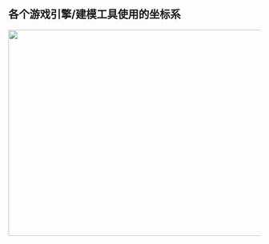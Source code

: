 
<p id="aRexuKk7XAKP19yC183VKH">

## 各个游戏引擎/建模工具使用的坐标系

</p>

<p id="3asqUWe8C5jv3h9tEMwEdL">

<img src="https://secure2.wostatic.cn/static/8XJCsGEoYxhdRFgRCTVEBA/1_IWv0KVHPnf_xxL05Vh7oVQ.webp?auth_key=1722323772-8HAX3zWpgDw5QTVxN9Uhb3-0-346b9064e2c7a961c9916cff64b8adc2&download=1_IWv0KVHPnf_xxL05Vh7oVQ.webp" width="733.333333" height="412.666667">

</p>
